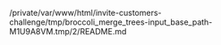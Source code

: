 /private/var/www/html/invite-customers-challenge/tmp/broccoli_merge_trees-input_base_path-M1U9A8VM.tmp/2/README.md